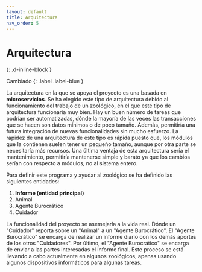 ```yaml
---
layout: default
title: Arquitectura
nav_order: 5
---
```


# Arquitectura
{: .d-inline-block }

Cambiado {: .label .label-blue }

La arquitectura en la que se apoya el proyecto es una basada en **microservicios**. Se ha elegido este tipo de arquitectura debido al funcionamiento del trabajo de un zoológico, en el que este tipo de arquitectura funcionaría muy bien. Hay un buen número de tareas que podrían ser automatizadas, dónde la mayoría de las veces las transacciones que se hacen son datos mínimos o de poco tamaño. Además, permitiría una futura integración de nuevas funcionalidades sin mucho esfuerzo. La rapidez de una arquitectura de este tipo es rápida puesto que, los módulos que la contienen suelen tener un pequeño tamaño, aunque por otra parte se necesitaría más recursos. Una última ventaja de esta arquitectura sería el mantenimiento, permitiría mantenerse simple y barato ya que los cambios serían con respecto a módulos, no al sistema entero.


Para definir este programa y ayudar al zoológico se ha definido las siguientes entidades:

1. **Informe (entidad principal)**
2. Animal
3. Agente Burocrático
4. Cuidador

La funcionalidad del proyecto se asemejaría a la vida real. Dónde un "Cuidador" reporta sobre un "Animal" a un "Agente Burocrático". El "Agente Burocrático" se encarga de realizar un informe diario con los demás aportes de los otros "Cuidadores". Por último, el "Agente Burocrático" se encarga de enviar a las partes interesadas el informe final.
Este proceso se está llevando a cabo actualmente en algunos zoológicos, apenas usando algunos dispositivos informáticos para algunas tareas.

